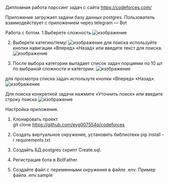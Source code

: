 Дипломная работа парссинг задач с сайта https://codeforces.com/

Приложение загружает задачи базу данных postgres.
Пользователь взаимодействует с приложением через telegram — Bot

Работа с ботом.
1.Выберете сложность
![изображение](https://github.com/evg007554q/codeforces/assets/131668392/eb83594b-4802-4173-876c-347320ee26de)

2. Выберете категию/тему/
![изображение](https://github.com/evg007554q/codeforces/assets/131668392/65914a53-f281-4bdc-8ef9-2be7b272aeb2)
для поиска используйте кнопки навигации «Вперед» «Назад» или введите текст для поиска.
![изображение](https://github.com/evg007554q/codeforces/assets/131668392/60319a3d-61ac-4480-a510-7a987408ae05)

4. После выбора категории выпадает список задач порциями по 10 шт по выбраной сложности и категории.
![изображение](https://github.com/evg007554q/codeforces/assets/131668392/d3c04903-aa79-4a47-afbd-413e3659b6bf)

для просмотра списка задач используте кнопки «Вперед» «Назад». 
![изображение](https://github.com/evg007554q/codeforces/assets/131668392/cabf077f-fb13-41c8-adc3-5dae8bae6e98)

Для поиска конкретной задачи нажмите «Уточнить поиск» или введите строку поиска
![изображение](https://github.com/evg007554q/codeforces/assets/131668392/afbb99ae-bbdb-426d-9c3b-ce8b95e72d69)


Настройка приложения.
1. Клонировать проект  
git clone https://github.com/evg007554q/codeforces

2. Создать виртуальное окружение, установить библиотеки
pip install - r  requirements.txt

3. Создайть БД  postgres скрипт Create.sql.

4. Регистрация бота в BotFather.

5. Создайте файл с переменными окружения в файле .env. Пример файла .env.sample

